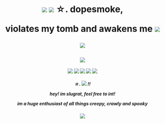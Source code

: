 <h1 align="center">  
<img src="https://external-media.spacehey.net/media/suXSPWpiA2t42POVZjK4Tqwz497fTZ4jp68A8hTqr8V4=/https://xyz.crd.co/assets/images/gallery18/698c5703.gif?v=6ecccb1c"/>
<img src="https://external-media.spacehey.net/media/splcXydbd9x81hiY4i-p8wMvmpdt8_NW68JSml-h7KX4=/https://caterpie.crd.co/assets/images/gallery27/2d05e25a.gif?v=08522da7"/>
☆. dopesmoke,


  violates my tomb and awakens me
<img src="https://external-media.spacehey.net/media/s2CxsBN1n6N7H--M7Oi6NOIHucmTl96BbQUsLOGZQR6Q=/https://mikejima.crd.co/assets/images/image05.gif?v=d1938754"/>



<img src="https://external-media.spacehey.net/media/su7oTNyyFRcNvhQdpK6PL_a3r1YlW-kNaTYywudeIRls=/https://64.media.tumblr.com/ee28171f04e6779a4e3241b3c5cafddf/8d9770f3eed181f7-e5/s400x600/b5a45e959a3db0b903b10bcf762f503d544b98e9.gifv"/>

<h2 align="center">



<h3 align="center">


<img src="https://c.tenor.com/iIDSCR_qUZMAAAAC/rock-heavymetal.gif"/>

<h4 align="center">

<img src="https://gothzone.neocities.org/graphics/blinkies/ibite.gif"/>
<img src="https://external-media.spacehey.net/media/sUpyF45jhtZs3S7QGkDF3KjVtQUKvuKa00TJrF0aTZas=/https://sullengirl.neocities.org/graphics/blinkie/50.gif"/>
<img src="https://64.media.tumblr.com/eb9a5b9975d3568a1b350d7b52fdaa5d/70f6b07924704232-a5/s250x400/59f312e511258e15cf8243a4e477fe7e715985dd.gifv"/>
<img src="https://64.media.tumblr.com/6748378cdd4ded359491175a27ac3ec9/6fddd282d388a40e-2a/s250x400/f685be19f67908c867f59fc760965886c8d3df64.gifv"/>
<img src="https://64.media.tumblr.com/ecb2493be18207698189640aaa5f4b8f/3558b906d3e28e70-ee/s250x400/878e6ec7c2b5262a3e3818e979188288bd334b96.gifv"/>


<h5 align="center"/>


☆. 
<img src="https://external-media.spacehey.net/media/sZqqzjsfRclSf_CloQJESswd6i-Z79VrVyGYrAE4S0H4=/https://stethoscope.carrd.co/assets/images/gallery01/293ac7e7.gif?v=69e5e9bc"/>
 !!

hey! im slugrat, feel free to int!

  im a huge enthusiast of all things creepy, crawly and spooky




<h6 align="center"/>

<img src="https://external-media.spacehey.net/media/sh2Ibx6BYFZMrLHld9tWWz-GHdUipmDDveRjCtXKlPOM=/https://64.media.tumblr.com/a4faf6df958c477963d9c4fc01e93a76/421680c118076bc9-44/s640x960/5d37c9db080e675dc8845513c0d0c9c6f97b1014.pnj"/>
